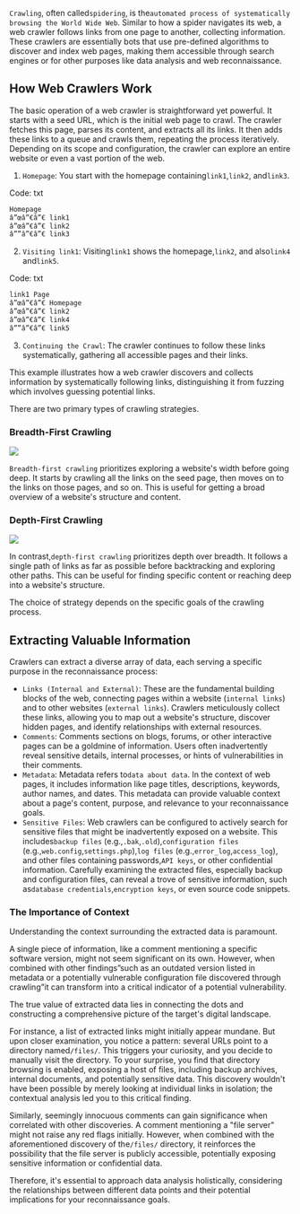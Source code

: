 ﻿`Crawling`, often called`spidering`, is the`automated process of systematically browsing the World Wide Web`. Similar to how a spider navigates its web, a web crawler follows links from one page to another, collecting information. These crawlers are essentially bots that use pre-defined algorithms to discover and index web pages, making them accessible through search engines or for other purposes like data analysis and web reconnaissance.

## How Web Crawlers Work

The basic operation of a web crawler is straightforward yet powerful. It starts with a seed URL, which is the initial web page to crawl. The crawler fetches this page, parses its content, and extracts all its links. It then adds these links to a queue and crawls them, repeating the process iteratively. Depending on its scope and configuration, the crawler can explore an entire website or even a vast portion of the web.

1. `Homepage`: You start with the homepage containing`link1`,`link2`, and`link3`.
 
 Code: txt
 
 ```txt
 Homepage
 â”œâ”€â”€ link1
 â”œâ”€â”€ link2
 â””â”€â”€ link3
 ```
 
2. `Visiting link1`: Visiting`link1` shows the homepage,`link2`, and also`link4` and`link5`.
 
 Code: txt
 
 ```txt
 link1 Page
 â”œâ”€â”€ Homepage
 â”œâ”€â”€ link2
 â”œâ”€â”€ link4
 â””â”€â”€ link5
 ```
 
3. `Continuing the Crawl`: The crawler continues to follow these links systematically, gathering all accessible pages and their links.
 

This example illustrates how a web crawler discovers and collects information by systematically following links, distinguishing it from fuzzing which involves guessing potential links.

There are two primary types of crawling strategies.

### Breadth-First Crawling

![](https://mermaid.ink/svg/pako:eNo90D0PgjAQBuC_0twsg98Jgwkf6oKJgThZhkpPIEohpR0M4b970shNd09uuHsHKFqJ4EOpRVexJOWqtw83ZIiS3dKEK0YV3K-iRLbMuUIluQqY5x1Y6HSV_yFysCYIJ4gdbGY4OtgSRBOcHOxmODvYE8ACGtSNqCXdOPwu4WAqbJCDT60U-sWBq5H2hDVt9lEF-EZbXIBubVmB_xTvnibbSWEwrgX91syKsjatvrgIpiTGL-8RVcQ)

`Breadth-first crawling` prioritizes exploring a website's width before going deep. It starts by crawling all the links on the seed page, then moves on to the links on those pages, and so on. This is useful for getting a broad overview of a website's structure and content.

### Depth-First Crawling

![](https://mermaid.ink/svg/pako:eNo9zz0PgjAQBuC_0twsg18LgwlfGyYG4uQ5VHoC0RZS2sEQ_rsnTezU98mlvXeGZlAEMbRWjp0oKzSTf4RQEylxrUo0gk9yu8iWxPaOhoxCk4goOok06I41XSELsGfIVsgDHBjyFYoAR4YivCEEGtiAJqtlr3iZ-fclgutIE0LMVyXtCwHNwnPSu6H-mAZiZz1twA6-7SB-yvfEyY9KOsp7ySX0X0n1brDn0HWtvHwB2SFOww)

In contrast,`depth-first crawling` prioritizes depth over breadth. It follows a single path of links as far as possible before backtracking and exploring other paths. This can be useful for finding specific content or reaching deep into a website's structure.

The choice of strategy depends on the specific goals of the crawling process.

## Extracting Valuable Information

Crawlers can extract a diverse array of data, each serving a specific purpose in the reconnaissance process:

- `Links (Internal and External)`: These are the fundamental building blocks of the web, connecting pages within a website (`internal links`) and to other websites (`external links`). Crawlers meticulously collect these links, allowing you to map out a website's structure, discover hidden pages, and identify relationships with external resources.
- `Comments`: Comments sections on blogs, forums, or other interactive pages can be a goldmine of information. Users often inadvertently reveal sensitive details, internal processes, or hints of vulnerabilities in their comments.
- `Metadata`: Metadata refers to`data about data`. In the context of web pages, it includes information like page titles, descriptions, keywords, author names, and dates. This metadata can provide valuable context about a page's content, purpose, and relevance to your reconnaissance goals.
- `Sensitive Files`: Web crawlers can be configured to actively search for sensitive files that might be inadvertently exposed on a website. This includes`backup files` (e.g.,`.bak`,`.old`),`configuration files` (e.g.,`web.config`,`settings.php`),`log files` (e.g.,`error_log`,`access_log`), and other files containing passwords,`API keys`, or other confidential information. Carefully examining the extracted files, especially backup and configuration files, can reveal a trove of sensitive information, such as`database credentials`,`encryption keys`, or even source code snippets.

### The Importance of Context

Understanding the context surrounding the extracted data is paramount.

A single piece of information, like a comment mentioning a specific software version, might not seem significant on its own. However, when combined with other findings”such as an outdated version listed in metadata or a potentially vulnerable configuration file discovered through crawling”it can transform into a critical indicator of a potential vulnerability.

The true value of extracted data lies in connecting the dots and constructing a comprehensive picture of the target's digital landscape.

For instance, a list of extracted links might initially appear mundane. But upon closer examination, you notice a pattern: several URLs point to a directory named`/files/`. This triggers your curiosity, and you decide to manually visit the directory. To your surprise, you find that directory browsing is enabled, exposing a host of files, including backup archives, internal documents, and potentially sensitive data. This discovery wouldn't have been possible by merely looking at individual links in isolation; the contextual analysis led you to this critical finding.

Similarly, seemingly innocuous comments can gain significance when correlated with other discoveries. A comment mentioning a "file server" might not raise any red flags initially. However, when combined with the aforementioned discovery of the`/files/` directory, it reinforces the possibility that the file server is publicly accessible, potentially exposing sensitive information or confidential data.

Therefore, it's essential to approach data analysis holistically, considering the relationships between different data points and their potential implications for your reconnaissance goals.
